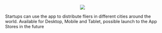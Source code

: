 <p align="center">
  <img src="https://portfoliofabrizio.s3.eu-central-1.amazonaws.com/growstartups.gif"/>
</p>

Startups can use the app to distribute fliers in different cities around the world.
Available for Desktop, Mobile and Tablet, possible launch to the App Stores in the future
